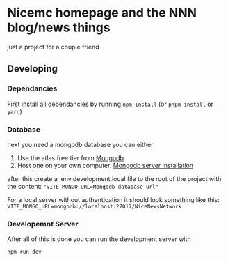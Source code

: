 # Nicemc homepage and the NNN blog/news things
just a project for a couple friend


## Developing

### Dependancies

First install all dependancies by running `npm install` (or `pnpm install` or `yarn`)

### Database

next you need a mongodb database you can either
1. Use the atlas free tier from [Mongodb](https://www.mongodb.com/)
2. Host one on your own computer. [Mongodb server installation](https://www.mongodb.com/docs/manual/installation/)

after this create a .env.development.local file to the root of the project with the content:
`"VITE_MONGO_URL=Mongodb database url"`

For a local server without authentication it should look something like this: `VITE_MONGO_URL=mongodb://localhost:27017/NiceNewsNetwork`

### Developemnt Server

After all of this is done you can run the development server with 

```bash
npm run dev
```
